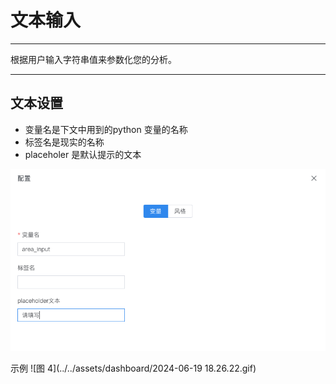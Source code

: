 # 文本输入

---

根据用户输入字符串值来参数化您的分析。

---

## 文本设置
  - 变量名是下文中用到的python 变量的名称
  - 标签名是现实的名称
  - placeholer 是默认提示的文本

![图 3](../../assets/dashboard/WX20240619-182335.png)



 示例
![图 4](../../assets/dashboard/2024-06-19 18.26.22.gif)
